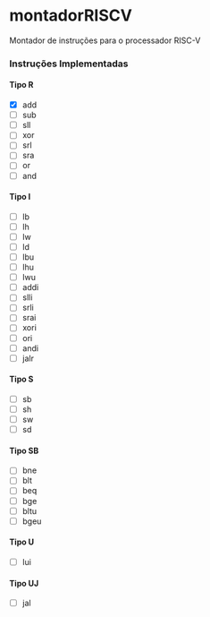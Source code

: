 # montadorRISCV
Montador de instruções para o processador RISC-V

### Instruções Implementadas

#### Tipo R
- [x] add
- [ ] sub
- [ ] sll
- [ ] xor
- [ ] srl
- [ ] sra
- [ ] or
- [ ] and

#### Tipo I
- [ ] lb
- [ ] lh
- [ ] lw
- [ ] ld
- [ ] lbu
- [ ] lhu
- [ ] lwu
- [ ] addi
- [ ] slli
- [ ] srli
- [ ] srai
- [ ] xori
- [ ] ori
- [ ] andi
- [ ] jalr

#### Tipo S
- [ ] sb
- [ ] sh
- [ ] sw
- [ ] sd

#### Tipo SB
- [ ] bne
- [ ] blt
- [ ] beq
- [ ] bge
- [ ] bltu
- [ ] bgeu

#### Tipo U
- [ ] lui

#### Tipo UJ
- [ ] jal
